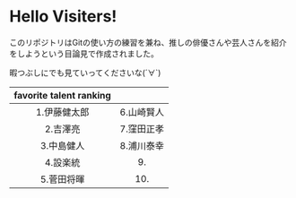 # Hello Visiters!
  
このリポジトリはGitの使い方の練習を兼ね、推しの俳優さんや芸人さんを紹介をしようという目論見で作成されました。
  
暇つぶしにでも見ていってくださいな(´∀`)
  
| favorite talent ranking |            |
| :---------------------: | :--------: |
|      1.伊藤健太郎       | 6.山崎賢人 |
|        2.吉澤亮         | 7.窪田正孝 |
|       3.中島健人        | 8.浦川泰幸 |
|        4.設楽統         |     9.     |
|       5.菅田将暉        |    10.     |

<!--
社内推しは
・群さん
・乾さん
・小原さん
・まえたさん
・中尾さん
-->

